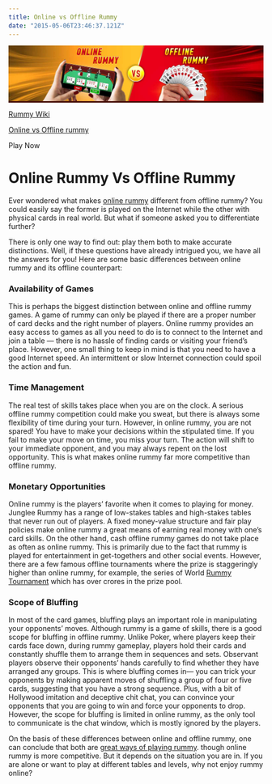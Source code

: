 ```yaml
---
title: Online vs Offline Rummy
date: "2015-05-06T23:46:37.121Z"
---
```


<div id="container" class="new-design-cont clearfix">

<div class="static-banner-hlder" style="background:#450e07 !important;">

![Online Rummy Vs Offline Rummy](./assets/Online-Rummy-Vs-Offline-Rummy-1.jpg)

</div>

<div class="breadcrumb-bar">

<div id="breadcrumbBar" class="breadcrumb-bar-sub">

<div>

[Rummy Wiki](https://www.jungleerummy.com/rummy-wiki)

</div>

<div>

[Online vs Offline
rummy](https://www.jungleerummy.com/rummy-wiki/online-vs-offline-rummy)

</div>

<div id="breadcrumb_cta">

<span id="play_now_cta_bc" class="breadcrum_cta_button breadcrum_cta1" onclick="window.location = &#39;client/lobby&#39;">Play
Now</span>

</div>

</div>

</div>

<div class="wrapper">

<div class="page-text clearfix">

<div id="poker_txt_bg">

# Online Rummy Vs Offline Rummy

<div class="mobile-rummy-cont cont-section">

Ever wondered what makes [online rummy](https://www.jungleerummy.com/) different from offline rummy? You could easily say the former is played on the Internet while the other with physical cards in real world. But what if someone asked you to differentiate further?

There is only one way to find out: play them both to make accurate distinctions. Well, if these questions have already intrigued you, we have all the answers for you! Here are some basic differences between online rummy and its offline counterpart:

### **Availability of Games**

This is perhaps the biggest distinction between online and offline rummy games. A game of rummy can only be played if there are a proper number of card decks and the right number of players. Online rummy provides an easy access to games as all you need to do is to connect to the Internet and join a table — there is no hassle of finding cards or visiting your friend’s place. However, one small thing to keep in mind is that you need to have a good Internet speed. An intermittent or slow Internet connection could spoil the action and fun.

### **Time Management**

The real test of skills takes place when you are on the clock. A serious offline rummy competition could make you sweat, but there is always some flexibility of time during your turn. However, in online rummy, you are not spared! You have to make your decisions within the stipulated time. If you fail to make your move on time, you miss your turn. The action will shift to your immediate opponent, and you may always repent on the lost opportunity. This is what makes online rummy far more competitive than offline rummy.

### **Monetary Opportunities**

Online rummy is the players’ favorite when it comes to playing for money. Junglee Rummy has a range of low-stakes tables and high-stakes tables that never run out of players. A fixed money-value structure and fair play policies make online rummy a great means of earning real money with one’s card skills. On the other hand, cash offline rummy games do not take place as often as online rummy. This is primarily due to the fact that rummy is played for entertainment in get-togethers and other social events. However, there are a few famous offline tournaments where the prize is staggeringly higher than online rummy, for example, the series of World [Rummy Tournament](https://www.jungleerummy.com/) which has over crores in the prize pool.

### **Scope of Bluffing**

In most of the card games, bluffing plays an important role in manipulating your opponents’ moves. Although rummy is a game of skills, there is a good scope for bluffing in offline rummy. Unlike Poker, where players keep their cards face down, during rummy gameplay, players hold their cards and constantly shuffle them to arrange them in sequences and sets. Observant players observe their opponents’ hands carefully to find whether they have arranged any groups. This is where bluffing comes in— you can trick your opponents by making apparent moves of shuffling a group of four or five cards, suggesting that you have a strong sequence. Plus, with a bit of Hollywood imitation and deceptive chit chat, you can convince your opponents that you are going to win and force your opponents to drop. However, the scope for bluffing is limited in online rummy, as the only tool to communicate is the chat window, which is mostly ignored by the players.

On the basis of these differences between online and offline rummy, one can conclude that both are [great ways of playing rummy](https://www.jungleerummy.com/how-to-play-rummy). though online rummy is more competitive. But it depends on the situation you are in. If you are alone or want to play at different tables and levels, why not enjoy rummy online?

</div>

</div>

</div>

</div>

</div>
